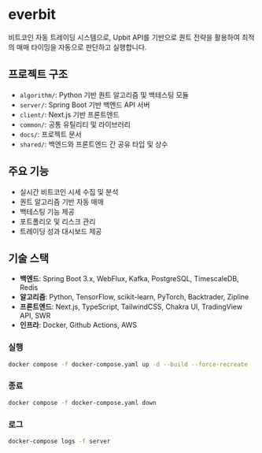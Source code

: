 # everbit

비트코인 자동 트레이딩 시스템으로, Upbit API를 기반으로 퀀트 전략을 활용하여 최적의 매매 타이밍을 자동으로 판단하고 실행합니다.

## 프로젝트 구조

- `algorithm/`: Python 기반 퀀트 알고리즘 및 백테스팅 모듈
- `server/`: Spring Boot 기반 백엔드 API 서버
- `client/`: Next.js 기반 프론트엔드
- `common/`: 공통 유틸리티 및 라이브러리
- `docs/`: 프로젝트 문서
- `shared/`: 백엔드와 프론트엔드 간 공유 타입 및 상수

## 주요 기능

- 실시간 비트코인 시세 수집 및 분석
- 퀀트 알고리즘 기반 자동 매매
- 백테스팅 기능 제공
- 포트폴리오 및 리스크 관리
- 트레이딩 성과 대시보드 제공

## 기술 스택

- **백엔드**: Spring Boot 3.x, WebFlux, Kafka, PostgreSQL, TimescaleDB, Redis
- **알고리즘**: Python, TensorFlow, scikit-learn, PyTorch, Backtrader, Zipline
- **프론트엔드**: Next.js, TypeScript, TailwindCSS, Chakra UI, TradingView API, SWR
- **인프라**: Docker, Github Actions, AWS


### 실행
```sh
docker compose -f docker-compose.yaml up -d --build --force-recreate
```

### 종료
```sh
docker compose -f docker-compose.yaml down
```

### 로그
```sh
docker-compose logs -f server  
```